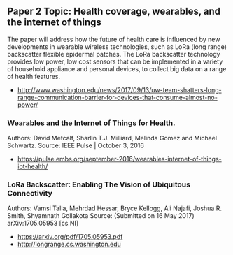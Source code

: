 ## Paper 2 Topic: Health coverage, wearables, and the internet of things
The paper will address how the future of health care is influenced by new developments in wearable wireless technologies, such as LoRa (long range) backscatter flexible epidermal patches. The LoRa backscatter technology provides low power, low cost sensors that can be implemented in a variety of household appliance and personal devices, to collect big data on a range of health features. 
* http://www.washington.edu/news/2017/09/13/uw-team-shatters-long-range-communication-barrier-for-devices-that-consume-almost-no-power/ 

### Wearables and the Internet of Things for Health.
Authors: David Metcalf, Sharlin T.J. Milliard, Melinda Gomez and Michael Schwartz. 
Source: IEEE Pulse | October 3, 2016
* https://pulse.embs.org/september-2016/wearables-internet-of-things-iot-health/

### LoRa Backscatter: Enabling The Vision of Ubiquitous Connectivity
Authors: Vamsi Talla, Mehrdad Hessar, Bryce Kellogg, Ali Najafi, Joshua R. Smith, Shyamnath Gollakota
Source: (Submitted on 16 May 2017) 	arXiv:1705.05953 [cs.NI]
* https://arxiv.org/pdf/1705.05953.pdf
* http://longrange.cs.washington.edu     
